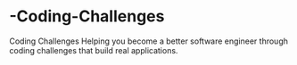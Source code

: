 # -Coding-Challenges
Coding Challenges Helping you become a better software engineer through coding challenges that build real applications.
